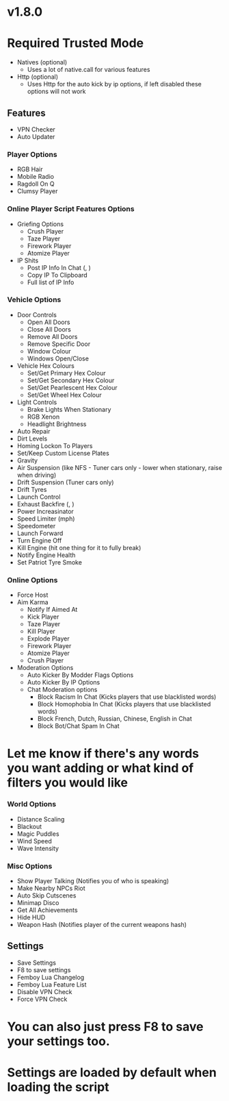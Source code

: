 # v1.8.0
# Required Trusted Mode
- Natives (optional)
    - Uses a lot of native.call for various features
- Http (optional)
    - Uses Http for the auto kick by ip options, if left disabled these options will not work

## Features
- VPN Checker
- Auto Updater

### Player Options
- RGB Hair
- Mobile Radio
- Ragdoll On Q
- Clumsy Player

### Online Player Script Features Options
- Griefing Options
    - Crush Player
    - Taze Player
    - Firework Player
    - Atomize Player
- IP Shits
    - Post IP Info In Chat (<Team>, <All>)
    - Copy IP To Clipboard 
    - Full list of IP Info 

### Vehicle Options
- Door Controls
    - Open All Doors
    - Close All Doors
    - Remove All Doors
    - Remove Specific Door
    - Window Colour
    - Windows Open/Close
- Vehicle Hex Colours
    - Set/Get Primary Hex Colour
    - Set/Get Secondary Hex Colour
    - Set/Get Pearlescent Hex Colour
    - Set/Get Wheel Hex Colour
- Light Controls 
    - Brake Lights When Stationary
    - RGB Xenon
    - Headlight Brightness
- Auto Repair
- Dirt Levels 
- Homing Lockon To Players
- Set/Keep Custom License Plates
- Gravity
- Air Suspension (like NFS - Tuner cars only - lower when stationary, raise when driving)
- Drift Suspension (Tuner cars only)
- Drift Tyres
- Launch Control
- Exhaust Backfire (<Disable>, <Enable>)
- Power Increasinator 
- Speed Limiter (mph)
- Speedometer
- Launch Forward
- Turn Engine Off
- Kill Engine (hit one thing for it to fully break)
- Notify Engine Health
- Set Patriot Tyre Smoke

### Online Options
- Force Host
- Aim Karma
    - Notify If Aimed At 
    - Kick Player
    - Taze Player
    - Kill Player
    - Explode Player
    - Firework Player
    - Atomize Player
    - Crush Player
- Moderation Options 
    - Auto Kicker By Modder Flags Options
    - Auto Kicker By IP Options
    - Chat Moderation options
        - Block Racism In Chat (Kicks players that use blacklisted words)
        - Block Homophobia In Chat (Kicks players that use blacklisted words)
        - Block French, Dutch, Russian, Chinese, English in Chat
        - Block Bot/Chat Spam In Chat

# Let me know if there's any words you want adding or what kind of filters you would like

### World Options
- Distance Scaling
- Blackout
- Magic Puddles
- Wind Speed
- Wave Intensity 

### Misc Options
- Show Player Talking (Notifies you of who is speaking)
- Make Nearby NPCs Riot
- Auto Skip Cutscenes 
- Minimap Disco
- Get All Achievements
- Hide HUD
- Weapon Hash (Notifies player of the current weapons hash)

## Settings 
- Save Settings 
- F8 to save settings
- Femboy Lua Changelog
- Femboy Lua Feature List
- Disable VPN Check
- Force VPN Check
# You can also just press F8 to save your settings too. 
# Settings are loaded by default when loading the script
